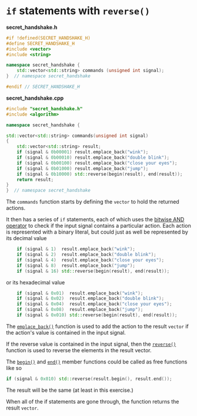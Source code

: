# `if` statements with `reverse()`

**secret_handshake.h**
```cpp
#if !defined(SECRET_HANDSHAKE_H)
#define SECRET_HANDSHAKE_H
#include <vector>
#include <string>

namespace secret_handshake {
    std::vector<std::string> commands (unsigned int signal);
}  // namespace secret_handshake

#endif // SECRET_HANDSHAKE_H
```

**secret_handshake.cpp**
```cpp
#include "secret_handshake.h"
#include <algorithm>

namespace secret_handshake {

std::vector<std::string> commands(unsigned int signal)
{
    std::vector<std::string> result;
    if (signal & 0b00001) result.emplace_back("wink");
    if (signal & 0b00010) result.emplace_back("double blink");
    if (signal & 0b00100) result.emplace_back("close your eyes");
    if (signal & 0b01000) result.emplace_back("jump");
    if (signal & 0b10000) std::reverse(begin(result), end(result));
    return result;
}
}  // namespace secret_handshake
```

The `commands` function starts by defining the `vector` to hold the returned actions.

It then has a series of `if` statements, each of which uses the [bitwise AND operator][bitwise-operators] to check if the input signal contains a particular action.
Each action is represented with a binary literal, but could just as well be represented by its decimal value

```cpp
    if (signal & 1)  result.emplace_back("wink");
    if (signal & 2)  result.emplace_back("double blink");
    if (signal & 4)  result.emplace_back("close your eyes");
    if (signal & 8)  result.emplace_back("jump");
    if (signal & 16) std::reverse(begin(result), end(result));
```

or its hexadecimal value

```cpp
    if (signal & 0x01)  result.emplace_back("wink");
    if (signal & 0x02)  result.emplace_back("double blink");
    if (signal & 0x04)  result.emplace_back("close your eyes");
    if (signal & 0x08)  result.emplace_back("jump");
    if (signal & 0x010) std::reverse(begin(result), end(result));
```

The [`emplace_back()`][emplace-back] function is used to add the action to the result `vector` if the action's value is contained in the input signal.

If the reverse value is contained in the input signal, then the [`reverse()`][reverse] function is used to  reverse the elements in the result vector.

The [`begin()`][begin] and [`end()`][end] member functions could be called as free functions like so

```cpp
if (signal & 0x010) std::reverse(result.begin(), result.end());
```

The result will be the same (at least in this exercise.)

When all of the if statements are gone through, the function returns the result `vector`.

[bitwise-operators]: https://www.geeksforgeeks.org/bitwise-operators-in-c-cpp/
[emplace-back]: https://en.cppreference.com/w/cpp/container/vector/emplace_back
[reverse]: https://en.cppreference.com/w/cpp/algorithm/reverse
[begin]: https://en.cppreference.com/w/cpp/iterator/begin
[end]: https://en.cppreference.com/w/cpp/iterator/end
